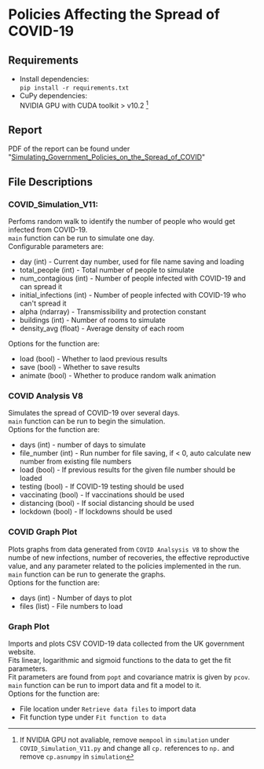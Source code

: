 # Policies Affecting the Spread of COVID-19

## Requirements
* Install dependencies:  
`pip install -r requirements.txt`
* CuPy dependencies:  
NVIDIA GPU with CUDA toolkit > v10.2 [^1]
[^1]: If NVIDIA GPU not avaliable, remove `mempool` in `simulation` under `COVID_Simulation_V11.py`
and change all `cp.` references to `np.` and remove `cp.asnumpy` in `simulation`

## Report
PDF of the report can be found under "[Simulating_Government_Policies_on_the_Spread_of_COVID](
https://github.com/EthanTreg/Policies-affecting-the-spread-of-COVID-19/blob/master/Simulating_Government_Policies_on_the_Spread_of_COVID.pdf)"

## File Descriptions
### COVID_Simulation_V11:
Perfoms random walk to identify the number of people who would get infected from COVID-19.  
`main` function can be run to simulate one day.  
Configurable parameters are:
* day (int) - Current day number, used for file name saving and loading
* total_people (int) - Total number of people to simulate
* num_contagious (int) - Number of people infected with COVID-19 and can spread it
* initial_infections (int) - Number of people infected with COVID-19 who can't spread it
* alpha (ndarray) - Transmissibility and protection constant
* buildings (int) - Number of rooms to simulate
* density_avg (float) - Average density of each room

Options for the function are:
* load (bool) - Whether to laod previous results
* save (bool) - Whether to save results
* animate (bool) - Whether to produce random walk animation

### COVID Analysis V8
Simulates the spread of COVID-19 over several days.  
`main` function can be run to begin the simulation.  
Options for the function are:
* days (int) - number of days to simulate
* file_number (int) - Run number for file saving, if < 0, auto calculate new number from existing file numbers
* load (bool) - If previous results for the given file number should be loaded
* testing (bool) - If COVID-19 testing should be used
* vaccinating (bool) - If vaccinations should be used
* distancing (bool) - If social distancing should be used
* lockdown (bool) - If lockdowns should be used

### COVID Graph Plot
Plots graphs from data generated from `COVID Analsysis V8` to show the numbe of new infections, number of recoveries,
the effective reproductive value, and any parameter related to the policies implemented in the run.  
`main` function can be run to generate the graphs.  
Options for the function are:
* days (int) - Number of days to plot
* files (list) - File numbers to load

### Graph Plot
Imports and plots CSV COVID-19 data collected from the UK government website.  
Fits linear, logarithmic and sigmoid functions to the data to get the fit parameters.  
Fit parameters are found from `popt` and covariance matrix is given by `pcov`.  
`main` function can be run to import data and fit a model to it.  
Options for the function are:
* File location under `Retrieve data files` to import data
* Fit function type under `Fit function to data`
